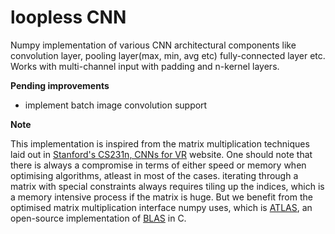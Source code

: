 # loopless CNN

Numpy implementation of various CNN architectural components like convolution layer, pooling layer(max, min, avg etc) fully-connected layer etc. Works with multi-channel input with padding and n-kernel layers. 

**Pending improvements**
* implement batch image convolution support

**Note**

This implementation is inspired from the matrix multiplication techniques laid out in [Stanford's CS231n, CNNs for VR](http://cs231n.github.io/convolutional-networks/) website. One should note that there is always a compromise in terms of either speed or memory when optimising algorithms, atleast in most of the cases. iterating through a matrix with special constraints always requires tiling up the indices, which is a memory intensive process if the matrix is huge. But we benefit from the optimised matrix multiplication interface numpy uses, which is [ATLAS](https://en.wikipedia.org/wiki/Automatically_Tuned_Linear_Algebra_Software), an open-source implementation of [BLAS](https://en.wikipedia.org/wiki/Basic_Linear_Algebra_Subprograms) in C.


